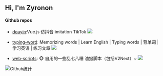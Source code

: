 
## Hi,  I'm Zyronon

#### Github repos 

- [douyin](https://github.com/zyronon/douyin.git):Vue.js 仿抖音 imitation TikTok [![](https://img.shields.io/github/stars/zyronon/douyin)](https://github.com/zyronon/douyin.git)
 
- [typing-word](https://github.com/zyronon/typing-word): Memorizing words | Learn English | Typing words | 背单词 | 学习英语 | 练习文章 [![](https://img.shields.io/github/stars/zyronon/typing-word)](https://github.com/zyronon/typing-word)
 
- [web-scripts](https://github.com/zyronon/web-scripts): 🐵 自用的一些乱七八糟 油猴脚本（包括V2Next）~ [![](https://img.shields.io/github/stars/zyronon/web-scripts)](https://github.com/zyronon/typing-word)


 
 
![Github统计](https://github-readme-stats.vercel.app/api?username=Zyronon&bg_color=30,e96443,904e95&title_color=fff&text_color=fff)

